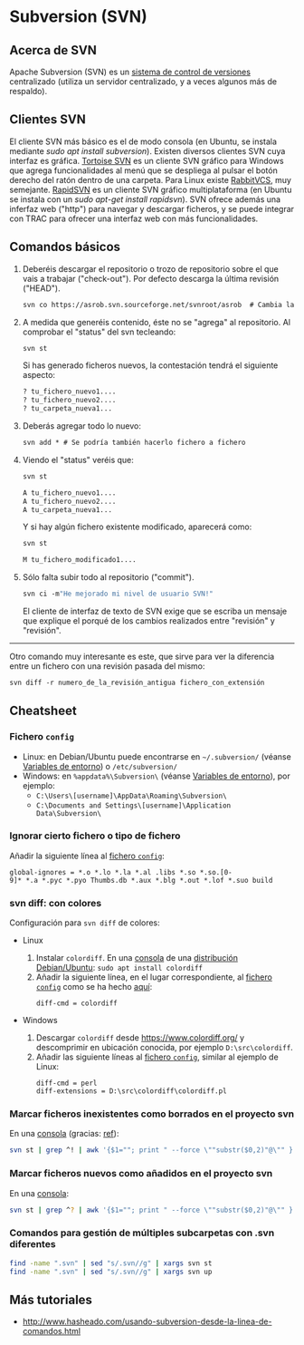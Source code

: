 # Subversion (SVN)

## Acerca de SVN

Apache Subversion (SVN) es un [sistema de control de versiones](README.md) centralizado (utiliza un servidor centralizado, y a veces algunos más de respaldo).

## Clientes SVN

El cliente SVN más básico es el de modo consola (en Ubuntu, se instala mediante *sudo apt install subversion*). Existen diversos clientes SVN cuya interfaz es gráfica. [Tortoise SVN](http://tortoisesvn.net/downloads) es un cliente SVN gráfico para Windows que agrega funcionalidades al menú que se despliega al pulsar el botón derecho del ratón dentro de una carpeta. Para Linux existe [RabbitVCS](http://www.rabbitvcs.org), muy semejante. [RapidSVN](http://rapidsvn.tigris.org) es un cliente SVN gráfico multiplataforma (en Ubuntu se instala con un *sudo apt-get install rapidsvn*). SVN ofrece además una inferfaz web ("http") para navegar y descargar ficheros, y se puede integrar con TRAC para ofrecer una interfaz web con más funcionalidades.

## Comandos básicos

1. Deberéis descargar el repositorio o trozo de repositorio sobre el que vais a trabajar ("check-out"). Por defecto descarga la última revisión ("HEAD").
   ```bash
   svn co https://asrob.svn.sourceforge.net/svnroot/asrob  # Cambia la URL (http...) por la del repositorio en cuestión. Posiblemente necesites escribir tu contraseña de usuario del repositorio
   ```

1. A medida que generéis contenido, éste no se "agrega" al repositorio. Al comprobar el "status" del svn tecleando:
   ```bash
   svn st
   ```
   Si has generado ficheros nuevos, la contestación tendrá el siguiente aspecto:
   ```bash
   ? tu_fichero_nuevo1....
   ? tu_fichero_nuevo2....
   ? tu_carpeta_nueva1...
   ```

1. Deberás agregar todo lo nuevo:
   ```bash
   svn add * # Se podría también hacerlo fichero a fichero
   ```

1. Viendo el "status" veréis que:
   ```bash
   svn st

   A tu_fichero_nuevo1....
   A tu_fichero_nuevo2....
   A tu_carpeta_nueva1...
   ```
   Y si hay algún fichero existente modificado, aparecerá como:
   ```bash
   svn st

   M tu_fichero_modificado1....
   ```

1. Sólo falta subir todo al repositorio ("commit").
   ```bash
   svn ci -m"He mejorado mi nivel de usuario SVN!"
   ```

   El cliente de interfaz de texto de SVN exige que se escriba un mensaje que explique el porqué de los cambios realizados entre "revisión" y "revisión".

-----

Otro comando muy interesante es este, que sirve para ver la diferencia entre un fichero con una revisión pasada del mismo:

```bash
svn diff -r numero_de_la_revisión_antigua fichero_con_extensión
```

## Cheatsheet

### Fichero `config`

- Linux: en Debian/Ubuntu puede encontrarse en `~/.subversion/` (véanse [Variables de entorno](../environment-variables.md)) o `/etc/subversion/`
- Windows: en `%appdata%\Subversion\` (véanse [Variables de entorno](../environment-variables.md)), por ejemplo:
    - `C:\Users\[username]\AppData\Roaming\Subversion\`
    - `C:\Documents and Settings\[username]\Application Data\Subversion\`

### Ignorar cierto fichero o tipo de fichero

Añadir la siguiente línea al [fichero `config`](#fichero-config):

```text
global-ignores = *.o *.lo *.la *.al .libs *.so *.so.[0-9]* *.a *.pyc *.pyo Thumbs.db *.aux *.blg *.out *.lof *.suo build
```

### svn diff: con colores

Configuración para `svn diff` de colores:

- Linux
    1. Instalar `colordiff`. En una [consola](../linux/bash.md) de una [distribución Debian/Ubuntu](../linux/introduction.md#qué-es-una-distribución-de-linux): `sudo apt install colordiff`
    2. Añadir la siguiente línea, en el lugar correspondiente, al [fichero `config`](#fichero-config) como se ha hecho [aquí](https://github.com/asrob-uc3m/tutoriales/commit/708348f02fe1b11cbe0982121fb6f2e098df5886):
        ```text
        diff-cmd = colordiff
        ```

- Windows
    1. Descargar `colordiff` desde <https://www.colordiff.org/> y descomprimir en ubicación conocida, por ejemplo `D:\src\colordiff`.
    2. Añadir las siguiente líneas al [fichero `config`](#fichero-config), similar al ejemplo de Linux:
        ```text
        diff-cmd = perl
        diff-extensions = D:\src\colordiff\colordiff.pl
        ```

### Marcar ficheros inexistentes como borrados en el proyecto svn

En una [consola](../linux/bash.md) (gracias: [ref](https://stackoverflow.com/questions/9600382/svn-command-to-delete-all-locally-missing-files)):

```bash
svn st | grep ^! | awk '{$1=""; print " --force \""substr($0,2)"@\"" }' | xargs svn rm
```

### Marcar ficheros nuevos como añadidos en el proyecto svn

En una [consola](../linux/bash.md):

```bash
svn st | grep ^? | awk '{$1=""; print " --force \""substr($0,2)"@\"" }' | xargs svn add
```

### Comandos para gestión de múltiples subcarpetas con .svn diferentes

```bash
find -name ".svn" | sed "s/.svn//g" | xargs svn st
find -name ".svn" | sed "s/.svn//g" | xargs svn up
```

## Más tutoriales

- <http://www.hasheado.com/usando-subversion-desde-la-linea-de-comandos.html>
